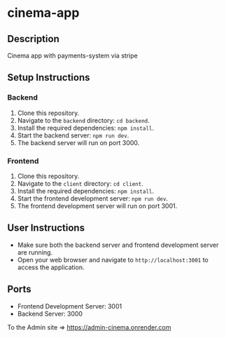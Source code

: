 # cinema-app

## Description
Cinema app with payments-system via stripe

## Setup Instructions

### Backend
1. Clone this repository.
2. Navigate to the `backend` directory: `cd backend`.
3. Install the required dependencies: `npm install`.
4. Start the backend server: `npm run dev`.
5. The backend server will run on port 3000.

### Frontend
1. Clone this repository.
2. Navigate to the `client` directory: `cd client`.
3. Install the required dependencies: `npm install`.
4. Start the frontend development server: `npm run dev`.
5. The frontend development server will run on port 3001.

## User Instructions
- Make sure both the backend server and frontend development server are running.
- Open your web browser and navigate to `http://localhost:3001` to access the application.

## Ports
- Frontend Development Server: 3001
- Backend Server: 3000




To the Admin site => https://admin-cinema.onrender.com
